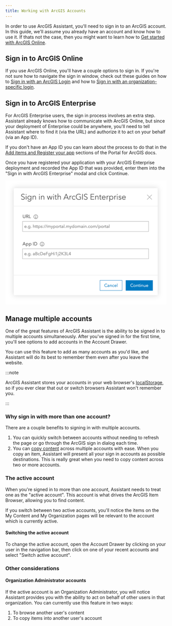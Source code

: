 ```yaml
---
title: Working with ArcGIS Accounts
---
```


<!-- :::warning Needs media!
This page is ready for screenshots and/or gifs.
::: -->

<!-- :::note Intent of this page

**🏛️ This is a foundational topic.**

This topic should advise users on:

1. Signing in to an ArcGIS Online account
2. Signing in to an ArcGIS Enterprise account
3. Working with multiple accounts

::: -->

In order to use ArcGIS Assistant, you'll need to sign in to an ArcGIS account. In this guide, we'll assume you already have an account and know how to use it. If thats not the case, then you might want to learn how to [Get started with ArcGIS Online](https://doc.arcgis.com/en/arcgis-online/get-started/get-started.htm).

## Sign in to ArcGIS Online

If you use ArcGIS Online, you'll have a couple options to sign in. If you're not sure how to navigate the sign in window, check out these guides on how to [Sign in with an ArcGIS Login](https://doc.arcgis.com/en/arcgis-online/get-started/sign-in.htm#ESRI_SECTION1_045CC6FB2920447E85495F7127C9AA00) and how to [Sign in with an organization-specific login](https://doc.arcgis.com/en/arcgis-online/get-started/sign-in.htm#ESRI_SECTION1_5DEB4225DAE245B6A75AB24975D62F55).

## Sign in to ArcGIS Enterprise

For ArcGIS Enterprise users, the sign in process involves an extra step. Assistant already knows how to communicate with ArcGIS Online, but since your deployment of Enterprise could be anywhere, you'll need to tell Assistant where to find it (via the URL) and authorize it to act on your behalf (via an App ID).

If you don't have an App ID you can learn about the process to do that in the [Add items and Register your app](https://enterprise.arcgis.com/en/portal/latest/administer/windows/add-items.htm#ESRI_SECTION1_0D1B620254F745AE84F394289F8AF44B) sections of the Portal for ArcGIS docs.

Once you have registered your application with your ArcGIS Enterprise deployment and recorded the App ID that was provided, enter them into the "Sign in with ArcGIS Enterprise" modal and click Continue.

![Screenshot of signing in with ArcGIS Enterprise](./assets/sign-in-with-enterprise.png)

## Manage multiple accounts

One of the great features of ArcGIS Assistant is the ability to be signed in to multiple accounts simultaneously. After you've signed in for the first time, you'll see options to add accounts in the Account Drawer.

You can use this feature to add as many accounts as you'd like, and Assistant will do its best to remember them even after you leave the website.

:::note

ArcGIS Assistant stores your accounts in your web browser's [localStorage](https://developer.mozilla.org/en-US/docs/Web/API/Window/localStorage), so if you ever clear that out or switch browsers Assistant won't remember you.

:::

### Why sign in with more than one account?

There are a couple benefits to signing in with multiple accounts.

1. You can quickly switch between accounts without needing to refresh the page or go through the ArcGIS sign in dialog each time.
2. You can [copy content](working-with-items#copying-items) across multiple accounts with ease. When you copy an item, Assistant will present all your sign in accounts as possible destinations. This is really great when you need to copy content across two or more accounts.

### The active account

When you're signed in to more than one account, Assistant needs to treat one as the "active account". This account is what drives the ArcGIS Item Browser, allowing you to find content.

If you switch between two active accounts, you'll notice the items on the My Content and My Organization pages will be relevant to the account which is currently active.

#### Switching the active account

To change the active account, open the Account Drawer by clicking on your user in the navigation bar, then click on one of your recent accounts and select "Switch active account".

### Other considerations

#### Organization Administrator accounts

If the active account is an Organization Administrator, you will notice Assistant provides you with the ability to act on behalf of other users in that organization. You can currently use this feature in two ways:

1. To browse another user's content
2. To copy items into another user's account
